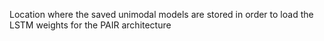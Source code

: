 Location where the saved unimodal models are stored in order to load the LSTM weights for the PAIR architecture